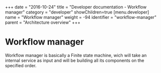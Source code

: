 +++
date = "2016-10-24"
title = "Developer documentation - Workflow manager"
category = "developer"
showChildren=true
[menu.developer]
  name = "Workflow manager"
  weight = -94
  identifier = "workflow-manager"
  parent = "Architecture overview"
+++

# Workflow manager

Workflow manager is basically a Finite state machine, wich will take an internal service as input and will be building all its components on the specified order.
